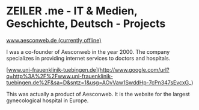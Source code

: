 # ZEILER .me - IT & Medien, Geschichte, Deutsch - Projects

[www.aesconweb.de (currently offline)](http://www.google.com/url?q=http%3A%2F%2Fwww.aesconweb.de%2F&sa=D&sntz=1&usg=AOvVaw1Q6ZkjOSojjh-TzISyhSWy)

I was a co-founder of Aesconweb in the year 2000. The company specializes in providing internet services to doctors and hospitals.

[www.uni-frauenklinik-tuebingen.de](http://www.google.com/url?q=http%3A%2F%2Fwww.uni-frauenklinik-tuebingen.de%2F&sa=D&sntz=1&usg=AOvVaw1SwddHp-7cPn347sEvcxG_)

This was actually a product of Aesconweb. It is the website for the largest gynecological hospital in Europe.